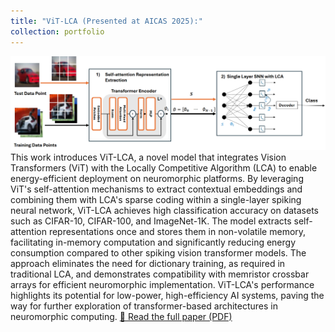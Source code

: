 ```yaml
---
title: "ViT-LCA (Presented at AICAS 2025):"
collection: portfolio
---
```

![](../images/ViTLCA.png)
This work introduces ViT-LCA, a novel model that integrates Vision Transformers (ViT) with the Locally Competitive Algorithm (LCA) to enable energy-efficient deployment on neuromorphic platforms. By leveraging ViT's self-attention mechanisms to extract contextual embeddings and combining them with LCA's sparse coding within a single-layer spiking neural network, ViT-LCA achieves high classification accuracy on datasets such as CIFAR-10, CIFAR-100, and ImageNet-1K. The model extracts self-attention representations once and stores them in non-volatile memory, facilitating in-memory computation and significantly reducing energy consumption compared to other spiking vision transformer models. The approach eliminates the need for dictionary training, as required in traditional LCA, and demonstrates compatibility with memristor crossbar arrays for efficient neuromorphic implementation. ViT-LCA's performance highlights its potential for low-power, high-efficiency AI systems, paving the way for further exploration of transformer-based architectures in neuromorphic computing.
[📄 Read the full paper (PDF)](../files/ViT_LCA.pdf)
